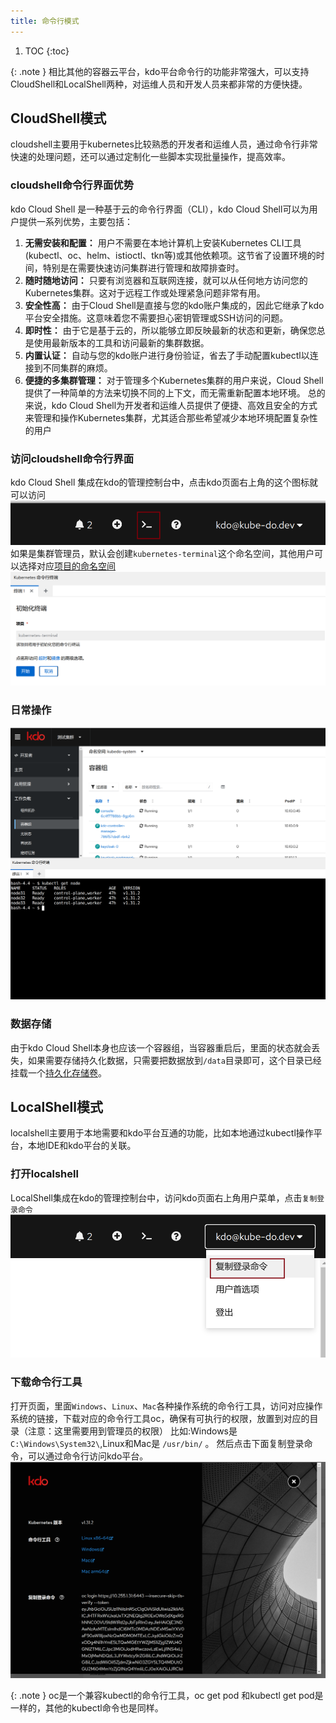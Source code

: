```yaml
---
title: 命令行模式
---
```


1. TOC
{:toc}


{: .note }
相比其他的容器云平台，kdo平台命令行的功能非常强大，可以支持CloudShell和LocalShell两种，对运维人员和开发人员来都非常的方便快捷。


## CloudShell模式
cloudshell主要用于kubernetes比较熟悉的开发者和运维人员，通过命令行非常快速的处理问题，还可以通过定制化一些脚本实现批量操作，提高效率。

### cloudshell命令行界面优势
kdo Cloud Shell 是一种基于云的命令行界面（CLI），kdo Cloud Shell可以为用户提供一系列优势，主要包括：
1. **无需安装和配置：** 用户不需要在本地计算机上安装Kubernetes CLI工具(kubectl、oc、helm、istioctl、tkn等)或其他依赖项。这节省了设置环境的时间，特别是在需要快速访问集群进行管理和故障排查时。
2. **随时随地访问：** 只要有浏览器和互联网连接，就可以从任何地方访问您的Kubernetes集群。这对于远程工作或处理紧急问题非常有用。
3. **安全性高：** 由于Cloud Shell是直接与您的kdo账户集成的，因此它继承了kdo平台安全措施。这意味着您不需要担心密钥管理或SSH访问的问题。
4. **即时性：** 由于它是基于云的，所以能够立即反映最新的状态和更新，确保您总是使用最新版本的工具和访问最新的集群数据。
5. **内置认证：** 自动与您的kdo账户进行身份验证，省去了手动配置kubectl以连接到不同集群的麻烦。
6. **便捷的多集群管理：** 对于管理多个Kubernetes集群的用户来说，Cloud Shell提供了一种简单的方法来切换不同的上下文，而无需重新配置本地环境。
总的来说，kdo Cloud Shell为开发者和运维人员提供了便捷、高效且安全的方式来管理和操作Kubernetes集群，尤其适合那些希望减少本地环境配置复杂性的用户

### 访问cloudshell命令行界面
kdo Cloud Shell 集成在kdo的管理控制台中，点击kdo页面右上角的这个图标就可以访问
![](img/open-terminal.png)
如果是集群管理员，默认会创建`kubernetes-terminal`这个命名空间，其他用户可以选择对应[项目的命名空间](../devops/project-manage)
![](img/create-terminal.png)

### 日常操作
![](img/run-terminal.png)


### 数据存储
由于kdo Cloud Shell本身也应该一个容器组，当容器重启后，里面的状态就会丢失，如果需要存储持久化数据，只需要把数据放到`/data`目录即可，这个目录已经挂载一个[持久化存储卷](../storage)。


## LocalShell模式
localshell主要用于本地需要和kdo平台互通的功能，比如本地通过kubectl操作平台，本地IDE和kdo平台的关联。

### 打开localshell
LocalShell集成在kdo的管理控制台中，访问kdo页面右上角用户菜单，点击`复制登录命令`
![](img/open-local-shell.png)


### 下载命令行工具
打开页面，里面`Windows`、`Linux`、`Mac`各种操作系统的命令行工具，访问对应操作系统的链接，下载对应的命令行工具oc，确保有可执行的权限，放置到对应的目录（注意：这里需要用到管理员的权限）
比如:Windows是`C:\Windows\System32\`,Linux和Mac是 `/usr/bin/` 。 然后点击下面复制登录命令，可以通过命令行访问kdo平台。
![local-shell.png](img/local-shell.png)

{: .note }
oc是一个兼容kubectl的命令行工具，oc get pod 和kubectl get pod是一样的，其他的kubectl命令也是同样。